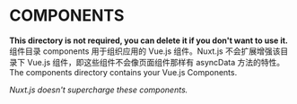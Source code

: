 # COMPONENTS

**This directory is not required, you can delete it if you don't want to use it.**
组件目录 components 用于组织应用的 Vue.js 组件。Nuxt.js 不会扩展增强该目录下 Vue.js 组件，即这些组件不会像页面组件那样有 asyncData 方法的特性。
The components directory contains your Vue.js Components.

_Nuxt.js doesn't supercharge these components._
